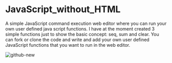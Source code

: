 # JavaScript_without_HTML
A simple JavaScript command execution web editor where you can run your own user defined java script functions. I have at the moment created 3 simple functions just to show the basic concept: seq, sum and clear. You can fork or clone the code and write and add your own user defined JavaScript functions that you want to run in the web editor.        

![github-new](https://user-images.githubusercontent.com/48676920/63473655-95cdfa80-c476-11e9-8c9b-0f5e1c1f4deb.JPG)




